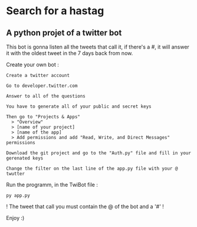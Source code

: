 # Search for a hastag
## A python projet of a twitter bot

This bot is gonna listen all the tweets that call it, if there's a #, it will answer it with the oldest tweet in the 7 days back from now.

Create your own bot :
```
Create a twitter account
```
```
Go to developer.twitter.com
```
```
Answer to all of the questions
```
```
You have to generate all of your public and secret keys
```
```
Then go to "Projects & Apps" 
  > "Overview" 
  > [name of your project] 
  > [name of the app] 
  > Add permissions and add "Read, Write, and Direct Messages" permissions
```
```
Download the git project and go to the "Auth.py" file and fill in your gerenated keys
```
```
Change the filter on the last line of the app.py file with your @ twutter
```
Run the programm, in the TwiBot file :
```
py app.py
```

! The tweet that call you must contain the @ of the bot and a '#' !

Enjoy :)